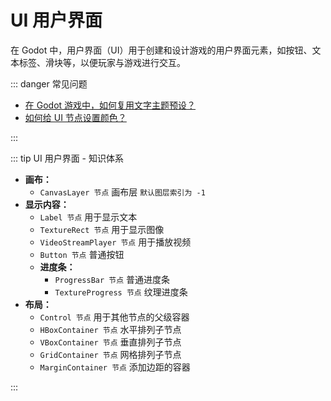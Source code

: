 # UI 用户界面

在 Godot 中，用户界面（UI）用于创建和设计游戏的用户界面元素，如按钮、文本标签、滑块等，以便玩家与游戏进行交互。

<BasicConcept :data='[
  { title: "锚点 Anchor", content: "用于控制节点位置和大小。" },
  { title: "容器 Container", content: "容器可以包含多个子节点，以便控制它们的位置。" },
  { title: "布局 Layout", content: "是指控件节点在在界面中的排列方式。" },
  ]' 
/>

::: danger 常见问题

- [在 Godot 游戏中，如何复用文字主题预设？](./reuse-font-theme.md)
- [如何给 UI 节点设置颜色？](./set_ui_node_color.md)

:::

::: tip UI 用户界面 - 知识体系

- **画布：**
  - `CanvasLayer 节点` 画布层 `默认图层索引为 -1`
- **显示内容：**
  - `Label 节点` 用于显示文本
  - `TextureRect 节点` 用于显示图像
  - `VideoStreamPlayer 节点` 用于播放视频
  - `Button 节点` 普通按钮
  - **进度条：**
    - `ProgressBar 节点` 普通进度条
    - `TextureProgress 节点` 纹理进度条
- **布局：**
  - `Control 节点` 用于其他节点的父级容器
  - `HBoxContainer 节点` 水平排列子节点
  - `VBoxContainer 节点` 垂直排列子节点
  - `GridContainer 节点` 网格排列子节点
  - `MarginContainer 节点` 添加边距的容器

:::

